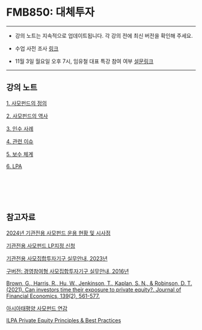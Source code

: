 # FMB850: 대체투자

---

- 강의 노트는 지속적으로 업데이트됩니다. 각 강의 전에 최신 버전을 확인해 주세요.

- 수업 사전 조사 [링크](https://docs.google.com/forms/d/15lgpull_4hzaZi3zro42Kbu8aM3tLF16WFNVolRVm2A/edit)

- 11월 3일 월요일 오후 7시, 임유철 대표 특강 참여 여부 [설문링크](https://docs.google.com/spreadsheets/d/1NOt3emmygYnXP8BcBzmUBXEhpf6jjlcgIBdW_KTSve4/edit?usp=sharing)


---

## 강의 노트

[1. 사모펀드의 정의](https://chung-jiwoong.github.io/FMB850/notes/01_사모펀드정의.pdf) 

[2. 사모펀드의 역사](https://chung-jiwoong.github.io/FMB850/notes/02_사모펀드역사.pdf) 

[3. 인수 사례](https://chung-jiwoong.github.io/FMB850/notes/03_인수사례.pdf) 

[4. 관련 이슈](https://chung-jiwoong.github.io/FMB850/notes/04_관련이슈.pdf) 

[5. 보수 체계](https://chung-jiwoong.github.io/FMB850/notes/05_보수체계.pdf) 

[6. LPA](https://chung-jiwoong.github.io/FMB850/notes/06_LPA.pdf) 


<br>
<br>
<br>
<br>

## 참고자료
[2024년 기관전용 사모펀드 운용 현황 및 시사점](https://www.fss.or.kr/fss/bbs/B0000188/view.do?nttId=195412&menuNo=200218&cl1Cd=&sdate=&edate=&searchCnd=1&searchWrd=&pageIndex=1) 

[기관전용 사모펀드 LP지정 신청](https://www.kofia.or.kr/wpge/m_193/sub0701.do) 

[기관전용 사모집합투자기구 실무안내, 2023년](https://www.kvca.or.kr/Program/board/listbody.html?a_gb=board&a_cd=12&a_item=0&sm=4_3&page=1&tm_num=0&po_no=6352) 

[구버전: 경영참여형 사모집합투자기구 실무안내, 2016년](https://www.fss.or.kr/fss/bbs/B0000085/view.do?nttId=19360&menuNo=200114&cl1Cd=&sdate=&edate=&searchCnd=14&searchWrd=%EA%B2%BD%EC%98%81%EC%B0%B8%EC%97%AC&pageIndex=1) 

[Brown, G., Harris, R., Hu, W., Jenkinson, T., Kaplan, S. N., & Robinson, D. T. (2021). Can investors time their exposure to private equity?. Journal of Financial Economics, 139(2), 561-577.](https://www.sciencedirect.com/science/article/pii/S0304405X20302427?via%3Dihub#cit_7) 

[아시아태평양 사모펀드 연감](https://delo.tt/61840z16k) 

[ILPA Private Equity Principles & Best Practices](https://ilpa.org/industry-guidance/principles-best-practices/) 

<!--Bain and Company Global Private Equity Report, 2024
삼일PwC경영연구원, 2023, “K-PE(Korea Private Equity)의 현주소”
Gompers and Kaplan, 2022, “Advanced Introduction to Private Equity”
Jenkinson, Kim, and Weisbach, 2023, “Buyouts: A Primer”
>